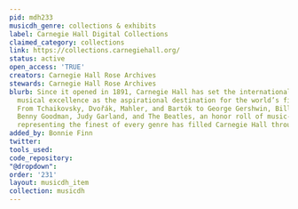 ```yaml
---
pid: mdh233
musicdh_genre: collections & exhibits
label: Carnegie Hall Digital Collections
claimed_category: collections
link: https://collections.carnegiehall.org/
status: active
open_access: 'TRUE'
creators: Carnegie Hall Rose Archives
stewards: Carnegie Hall Rose Archives
blurb: Since it opened in 1891, Carnegie Hall has set the international standard for
  musical excellence as the aspirational destination for the world’s finest artists.
  From Tchaikovsky, Dvořák, Mahler, and Bartók to George Gershwin, Billie Holiday,
  Benny Goodman, Judy Garland, and The Beatles, an honor roll of music-making artists
  representing the finest of every genre has filled Carnegie Hall throughout the years.
added_by: Bonnie Finn
twitter: 
tools_used: 
code_repository: 
"@dropdown": 
order: '231'
layout: musicdh_item
collection: musicdh
---
```

